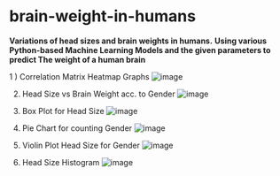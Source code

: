 # brain-weight-in-humans
**Variations of head sizes and brain weights in humans.**
**Using various Python-based Machine Learning Models and the given parameters to predict The weight of a human brain**


1 ) Correlation Matrix Heatmap Graphs
![image](https://github.com/simgosh/brain-weight-in-humans/assets/158474992/378fa2c7-16b6-460b-b1d0-2407a5b0a13b)


2) Head Size vs Brain Weight acc. to Gender
![image](https://github.com/simgosh/brain-weight-in-humans/assets/158474992/b909490f-757c-4f42-b57c-3ef81ce93a3a)


3) Box Plot for Head Size
![image](https://github.com/simgosh/brain-weight-in-humans/assets/158474992/093cb650-d5e7-410b-b182-5285c2afaeae)


4) Pie Chart for counting Gender
![image](https://github.com/simgosh/brain-weight-in-humans/assets/158474992/6dd6e836-85da-4b3b-87b1-f5c4f7fc4e28)


5) Violin Plot Head Size for Gender
![image](https://github.com/simgosh/brain-weight-in-humans/assets/158474992/46c6c008-d36c-46c4-9c8c-517dab692a9a)


6) Head Size Histogram
![image](https://github.com/simgosh/brain-weight-in-humans/assets/158474992/a19e0d88-2c76-4965-ba64-2c61e63b4bc6)

